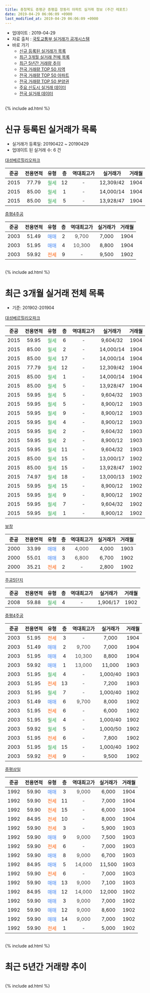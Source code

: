```yaml
---
title: 충청북도 증평군 증평읍 장동리 아파트 실거래 정보 (주간 레포트)
date: 2019-04-29 06:06:09 +0900
last_modified_at: 2019-04-29 06:06:09 +0900
---
```


* 업데이트 : 2019-04-29
* 자료 출처 : [국토교통부 실거래가 공개시스템](http://rt.molit.go.kr)
* 바로 가기
    * [신규 등록된 실거래가 목록](#신규-등록된-실거래가-목록)
    * [최근 3개월 실거래 전체 목록](#최근-3개월-실거래-전체-목록)
    * [최근 5년간 거래량 추이](#최근-5년간-거래량-추이)
    * [전국 거래량 TOP 50 지역](https://inasie.github.io/apt-trade-info/최근-3개월-전국에서-가장-거래가-많이-발생한-지역)
    * [전국 거래량 TOP 50 아파트](https://inasie.github.io/apt-trade-info/최근-3개월-전국에서-가장-거래가-많이-발생한-아파트)
    * [전국 거래량 TOP 50 분양권](https://inasie.github.io/apt-trade-info/최근-3개월-전국에서-가장-거래가-많이-발생한-분양권)
    * [주요 신도시 실거래 데이터](https://inasie.github.io/apt-trade-info/주요-신도시)
    * [전국 실거래 데이터](https://inasie.github.io/apt-trade-info/전국)
<br>
{% include ad.html %}
<br>

# 신규 등록된 실거래가 목록
* 실거래가 등록일: 20190422 ~ 20190429
* 업데이트 된 실거래 수: 6 건


[대성베르힐리오파크](https://search.naver.com/search.naver?query=%EC%B6%A9%EC%B2%AD%EB%B6%81%EB%8F%84+%EC%A6%9D%ED%8F%89%EA%B5%B0+%EC%A6%9D%ED%8F%89%EC%9D%8D+%EC%9E%A5%EB%8F%99%EB%A6%AC+%EB%8C%80%EC%84%B1%EB%B2%A0%EB%A5%B4%ED%9E%90%EB%A6%AC%EC%98%A4%ED%8C%8C%ED%81%AC)

|준공|전용면적|유형|층|역대최고가|실거래가|거래월|
|:---:|:---:|:---:|:---:|:---:|:---:|:---:|
|2015|77.79|<span style="color:#34a853">월세</span>|12|<span style="color:#444444">-</span>|12,309/42|1904|
|2015|85.00|<span style="color:#34a853">월세</span>|1|<span style="color:#444444">-</span>|14,000/14|1904|
|2015|85.00|<span style="color:#34a853">월세</span>|5|<span style="color:#444444">-</span>|13,928/47|1904|

[증평4주공](https://search.naver.com/search.naver?query=%EC%B6%A9%EC%B2%AD%EB%B6%81%EB%8F%84+%EC%A6%9D%ED%8F%89%EA%B5%B0+%EC%A6%9D%ED%8F%89%EC%9D%8D+%EC%9E%A5%EB%8F%99%EB%A6%AC+%EC%A6%9D%ED%8F%894%EC%A3%BC%EA%B3%B5)

|준공|전용면적|유형|층|역대최고가|실거래가|거래월|
|:---:|:---:|:---:|:---:|:---:|:---:|:---:|
|2003|51.49|<span style="color:#4285f3">매매</span>|2|<span style="color:#444444">9,700</span>|7,000|1904|
|2003|51.95|<span style="color:#4285f3">매매</span>|4|<span style="color:#444444">10,300</span>|8,800|1904|
|2003|59.92|<span style="color:#ff5a00">전세</span>|9|<span style="color:#444444">-</span>|9,500|1902|


<br>
{% include ad.html %}
<br>

# 최근 3개월 실거래 전체 목록
* 기준: 201902-201904


[대성베르힐리오파크](https://search.naver.com/search.naver?query=%EC%B6%A9%EC%B2%AD%EB%B6%81%EB%8F%84+%EC%A6%9D%ED%8F%89%EA%B5%B0+%EC%A6%9D%ED%8F%89%EC%9D%8D+%EC%9E%A5%EB%8F%99%EB%A6%AC+%EB%8C%80%EC%84%B1%EB%B2%A0%EB%A5%B4%ED%9E%90%EB%A6%AC%EC%98%A4%ED%8C%8C%ED%81%AC)

|준공|전용면적|유형|층|역대최고가|실거래가|거래월|
|:---:|:---:|:---:|:---:|:---:|:---:|:---:|
|2015|59.95|<span style="color:#34a853">월세</span>|6|<span style="color:#444444">-</span>|9,604/32|1904|
|2015|85.00|<span style="color:#34a853">월세</span>|2|<span style="color:#444444">-</span>|14,000/14|1904|
|2015|85.00|<span style="color:#34a853">월세</span>|17|<span style="color:#444444">-</span>|14,000/14|1904|
|2015|77.79|<span style="color:#34a853">월세</span>|12|<span style="color:#444444">-</span>|12,309/42|1904|
|2015|85.00|<span style="color:#34a853">월세</span>|1|<span style="color:#444444">-</span>|14,000/14|1904|
|2015|85.00|<span style="color:#34a853">월세</span>|5|<span style="color:#444444">-</span>|13,928/47|1904|
|2015|59.95|<span style="color:#34a853">월세</span>|5|<span style="color:#444444">-</span>|9,604/32|1903|
|2015|59.95|<span style="color:#34a853">월세</span>|5|<span style="color:#444444">-</span>|8,900/12|1903|
|2015|59.95|<span style="color:#34a853">월세</span>|9|<span style="color:#444444">-</span>|8,900/12|1903|
|2015|59.95|<span style="color:#34a853">월세</span>|4|<span style="color:#444444">-</span>|8,900/12|1903|
|2015|59.95|<span style="color:#34a853">월세</span>|2|<span style="color:#444444">-</span>|9,604/32|1903|
|2015|59.95|<span style="color:#34a853">월세</span>|2|<span style="color:#444444">-</span>|8,900/12|1903|
|2015|59.95|<span style="color:#34a853">월세</span>|11|<span style="color:#444444">-</span>|9,604/32|1903|
|2015|85.00|<span style="color:#34a853">월세</span>|15|<span style="color:#444444">-</span>|13,000/17|1902|
|2015|85.00|<span style="color:#34a853">월세</span>|15|<span style="color:#444444">-</span>|13,928/47|1902|
|2015|74.97|<span style="color:#34a853">월세</span>|18|<span style="color:#444444">-</span>|13,000/13|1902|
|2015|59.95|<span style="color:#34a853">월세</span>|15|<span style="color:#444444">-</span>|8,900/12|1902|
|2015|59.95|<span style="color:#34a853">월세</span>|9|<span style="color:#444444">-</span>|8,900/12|1902|
|2015|59.95|<span style="color:#34a853">월세</span>|7|<span style="color:#444444">-</span>|9,604/32|1902|
|2015|59.95|<span style="color:#34a853">월세</span>|1|<span style="color:#444444">-</span>|8,900/12|1902|

[보창](https://search.naver.com/search.naver?query=%EC%B6%A9%EC%B2%AD%EB%B6%81%EB%8F%84+%EC%A6%9D%ED%8F%89%EA%B5%B0+%EC%A6%9D%ED%8F%89%EC%9D%8D+%EC%9E%A5%EB%8F%99%EB%A6%AC+%EB%B3%B4%EC%B0%BD)

|준공|전용면적|유형|층|역대최고가|실거래가|거래월|
|:---:|:---:|:---:|:---:|:---:|:---:|:---:|
|2000|33.99|<span style="color:#4285f3">매매</span>|8|<span style="color:#444444">4,000</span>|4,000|1903|
|2000|55.01|<span style="color:#4285f3">매매</span>|3|<span style="color:#444444">6,800</span>|6,700|1902|
|2000|35.21|<span style="color:#ff5a00">전세</span>|2|<span style="color:#444444">-</span>|2,800|1902|

[주공5단지](https://search.naver.com/search.naver?query=%EC%B6%A9%EC%B2%AD%EB%B6%81%EB%8F%84+%EC%A6%9D%ED%8F%89%EA%B5%B0+%EC%A6%9D%ED%8F%89%EC%9D%8D+%EC%9E%A5%EB%8F%99%EB%A6%AC+%EC%A3%BC%EA%B3%B55%EB%8B%A8%EC%A7%80)

|준공|전용면적|유형|층|역대최고가|실거래가|거래월|
|:---:|:---:|:---:|:---:|:---:|:---:|:---:|
|2008|59.88|<span style="color:#34a853">월세</span>|4|<span style="color:#444444">-</span>|1,906/17|1902|

[증평4주공](https://search.naver.com/search.naver?query=%EC%B6%A9%EC%B2%AD%EB%B6%81%EB%8F%84+%EC%A6%9D%ED%8F%89%EA%B5%B0+%EC%A6%9D%ED%8F%89%EC%9D%8D+%EC%9E%A5%EB%8F%99%EB%A6%AC+%EC%A6%9D%ED%8F%894%EC%A3%BC%EA%B3%B5)

|준공|전용면적|유형|층|역대최고가|실거래가|거래월|
|:---:|:---:|:---:|:---:|:---:|:---:|:---:|
|2003|51.95|<span style="color:#ff5a00">전세</span>|3|<span style="color:#444444">-</span>|7,000|1904|
|2003|51.49|<span style="color:#4285f3">매매</span>|2|<span style="color:#444444">9,700</span>|7,000|1904|
|2003|51.95|<span style="color:#4285f3">매매</span>|4|<span style="color:#444444">10,300</span>|8,800|1904|
|2003|59.92|<span style="color:#4285f3">매매</span>|1|<span style="color:#444444">13,000</span>|11,000|1903|
|2003|51.95|<span style="color:#34a853">월세</span>|4|<span style="color:#444444">-</span>|1,000/40|1903|
|2003|51.95|<span style="color:#ff5a00">전세</span>|13|<span style="color:#444444">-</span>|7,200|1903|
|2003|51.95|<span style="color:#34a853">월세</span>|7|<span style="color:#444444">-</span>|1,000/40|1902|
|2003|51.49|<span style="color:#4285f3">매매</span>|6|<span style="color:#444444">9,700</span>|8,000|1902|
|2003|51.95|<span style="color:#ff5a00">전세</span>|6|<span style="color:#444444">-</span>|6,000|1902|
|2003|51.95|<span style="color:#34a853">월세</span>|4|<span style="color:#444444">-</span>|1,000/40|1902|
|2003|59.92|<span style="color:#34a853">월세</span>|5|<span style="color:#444444">-</span>|1,000/50|1902|
|2003|51.95|<span style="color:#ff5a00">전세</span>|6|<span style="color:#444444">-</span>|7,800|1902|
|2003|51.95|<span style="color:#34a853">월세</span>|15|<span style="color:#444444">-</span>|1,000/40|1902|
|2003|59.92|<span style="color:#ff5a00">전세</span>|9|<span style="color:#444444">-</span>|9,500|1902|

[증평삼일](https://search.naver.com/search.naver?query=%EC%B6%A9%EC%B2%AD%EB%B6%81%EB%8F%84+%EC%A6%9D%ED%8F%89%EA%B5%B0+%EC%A6%9D%ED%8F%89%EC%9D%8D+%EC%9E%A5%EB%8F%99%EB%A6%AC+%EC%A6%9D%ED%8F%89%EC%82%BC%EC%9D%BC)

|준공|전용면적|유형|층|역대최고가|실거래가|거래월|
|:---:|:---:|:---:|:---:|:---:|:---:|:---:|
|1992|59.90|<span style="color:#4285f3">매매</span>|3|<span style="color:#444444">9,000</span>|6,000|1904|
|1992|59.90|<span style="color:#ff5a00">전세</span>|11|<span style="color:#444444">-</span>|7,000|1904|
|1992|59.90|<span style="color:#ff5a00">전세</span>|15|<span style="color:#444444">-</span>|6,000|1904|
|1992|84.95|<span style="color:#ff5a00">전세</span>|10|<span style="color:#444444">-</span>|8,000|1904|
|1992|59.90|<span style="color:#ff5a00">전세</span>|3|<span style="color:#444444">-</span>|5,900|1903|
|1992|59.90|<span style="color:#4285f3">매매</span>|9|<span style="color:#444444">9,000</span>|7,500|1903|
|1992|59.90|<span style="color:#ff5a00">전세</span>|6|<span style="color:#444444">-</span>|7,000|1903|
|1992|59.90|<span style="color:#4285f3">매매</span>|8|<span style="color:#444444">9,000</span>|6,700|1903|
|1992|84.95|<span style="color:#4285f3">매매</span>|5|<span style="color:#444444">14,000</span>|11,500|1903|
|1992|59.90|<span style="color:#ff5a00">전세</span>|6|<span style="color:#444444">-</span>|7,000|1903|
|1992|59.90|<span style="color:#4285f3">매매</span>|13|<span style="color:#444444">9,000</span>|7,100|1903|
|1992|84.95|<span style="color:#4285f3">매매</span>|12|<span style="color:#444444">14,000</span>|12,000|1902|
|1992|59.90|<span style="color:#4285f3">매매</span>|3|<span style="color:#444444">9,000</span>|7,000|1902|
|1992|59.90|<span style="color:#4285f3">매매</span>|12|<span style="color:#444444">9,000</span>|8,600|1902|
|1992|59.90|<span style="color:#4285f3">매매</span>|14|<span style="color:#444444">9,000</span>|7,000|1902|
|1992|59.90|<span style="color:#ff5a00">전세</span>|1|<span style="color:#444444">-</span>|5,000|1902|


<br>
{% include ad.html %}
<br>

# 최근 5년간 거래량 추이


<div style="width:100%;">
    <canvas id="deal_progress" height="200"></canvas>
</div>

<script>
new Chart(document.getElementById("deal_progress"), {
    type: 'line',
    data: {
        labels: ['201404','201405','201406','201407','201408','201409','201410','201411','201412','201501','201502','201503','201504','201505','201506','201507','201508','201509','201510','201511','201512','201601','201602','201603','201604','201605','201606','201607','201608','201609','201610','201611','201612','201701','201702','201703','201704','201705','201706','201707','201708','201709','201710','201711','201712','201801','201802','201803','201804','201805','201806','201807','201808','201809','201810','201811','201812','201901','201902','201903','201904'],
        datasets: [{
            label: '매매',
            pointRadius: 1,
            data: [12, 10, 14, 5, 13, 6, 12, 7, 6, 8, 11, 13, 16, 18, 8, 18, 14, 15, 13, 18, 9, 10, 12, 7, 16, 10, 9, 17, 9, 15, 19, 5, 7, 7, 11, 14, 2, 8, 13, 8, 11, 10, 13, 6, 2, 9, 6, 11, 5, 6, 6, 6, 9, 8, 7, 6, 2, 5, 6, 6, 3],
            borderColor: "rgba(255, 201, 14, 1)",
            backgroundColor: "rgba(255, 201, 14, 0.5)",
            fill: false,
            lineTension: 0
        },{
            label: '전월세',
            pointRadius: 1,
            data: [11, 8, 11, 9, 8, 4, 11, 12, 10, 36, 30, 43, 55, 57, 15, 15, 21, 14, 22, 13, 12, 7, 10, 8, 6, 9, 11, 8, 11, 10, 15, 17, 10, 13, 19, 27, 13, 17, 17, 16, 7, 16, 21, 7, 7, 5, 13, 9, 14, 9, 11, 13, 12, 7, 6, 9, 9, 15, 17, 12, 10],
            borderColor: "rgba(0, 141, 185, 1)",
            backgroundColor: "rgba(0, 141, 185, 0.5)",
            fill: false,
            lineTension: 0
        }
        ]
    },
    options: {
        responsive: true,
        title: {
            display: false
        },
        tooltips: {
            mode: 'index',
            intersect: false
        },
        hover: {
            mode: 'nearest',
            intersect: true
        },
        scales: {
            xAxes: [{
                display: true,
                scaleLabel: {
                    display: true,
                    labelString: '년/월'
                }
            }],
            yAxes: [{
                display: true,
                ticks: {
                    suggestedMin: 0,
                },
                scaleLabel: {
                    display: true,
                    labelString: '실거래 수'
                }
            }]
        }
    }
});

</script>


<br>
{% include ad.html %}
<br>

